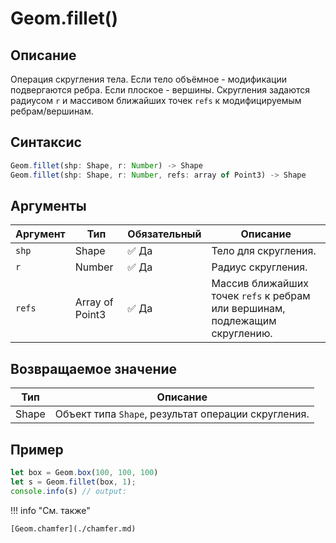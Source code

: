 # Geom.fillet()

## Описание
Операция скругления тела. Если тело объёмное - модификации подвергаются ребра. Если плоское - вершины.
Скругления задаются радиусом `r` и масcивом ближайших точек `refs` к модифицируемым ребрам/вершинам.

## Синтаксис
```javascript
Geom.fillet(shp: Shape, r: Number) -> Shape
Geom.fillet(shp: Shape, r: Number, refs: array of Point3) -> Shape
```

## Аргументы

| Аргумент | Тип              | Обязательный | Описание                                                |
|---------|------------------|--------------|---------------------------------------------------------|
| `shp`   | Shape            | :white_check_mark: Да          | Тело для скругления.                                    |
| `r`     | Number           | :white_check_mark: Да          | Радиус скругления.                                      |
| `refs`  | Array of Point3  | :white_check_mark: Да          | Массив ближайших точек `refs` к ребрам или вершинам, подлежащим скруглению. |

## Возвращаемое значение

| Тип   | Описание                              |
|-------|---------------------------------------|
| Shape | Объект типа `Shape`, результат операции скругления. |

## Пример
```javascript linenums="1"
let box = Geom.box(100, 100, 100)
let s = Geom.fillet(box, 1);
console.info(s) // output:
```

!!! info "См. также"

    [Geom.chamfer](./chamfer.md)

